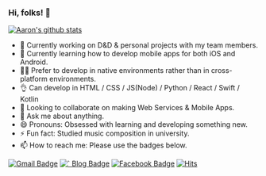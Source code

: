 ### Hi, folks! 🙌


 [![Aaron's github stats](https://github-readme-stats.vercel.app/api?username=aaronLab&hide=stars&count_private=true)](https://github.com/anuraghazra/github-readme-stats)

- 🔭 Currently working on D&D & personal projects with my team members.
- 🌱 Currently learning how to develop mobile apps for both iOS and Android.
- 🙋‍♂️ Prefer to develop in native environments rather than in cross-platform environments.
- 👌 Can develop in HTML / CSS / JS(Node) / Python / React / Swift / Kotlin
- 👯 Looking to collaborate on making Web Services & Mobile Apps.
- 💬 Ask me about anything.
- 😄 Pronouns: Obsessed with learning and developing something new.
- ⚡ Fun fact: Studied music composition in university.
- 📫 How to reach me: Please use the badges below.


[![Gmail Badge](https://img.shields.io/badge/Gmail-d14836?style=flat-square&logo=Gmail&logoColor=white&link=mailto:aaronlab.net@gmail.com)](mailto:aaronlab.net@gmail.com)
[![` Blog Badge](http://img.shields.io/badge/-Tech%20Blog-black?style=flat-square&logo=github&link=http://aaronlab.net/)](http://aaronlab.net/)
[![Facebook Badge](https://img.shields.io/badge/facebook-1877f2?style=flat-square&logo=facebook&logoColor=white&link=https://www.facebook.com/cheolwoo.lee.1004)](https://www.facebook.com/cheolwoo.lee.1004)
[![Hits](https://hits.seeyoufarm.com/api/count/incr/badge.svg?url=https%3A%2F%2Fgithub.com%2FaaronLab)](https://hits.seeyoufarm.com)
